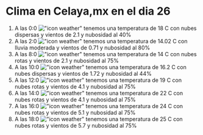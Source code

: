 # Clima en Celaya,mx en el dia 26

1. A las 0:0 !["icon weather"](http://openweathermap.org/img/w/03n.png) tenemos una temperatura de 18 C con nubes dispersas y  vientos de 2.1 y nubosidad al 40%
1. A las 2:0 !["icon weather"](http://openweathermap.org/img/w/10n.png) tenemos una temperatura de 14.02 C con lluvia moderada y  vientos de 0.71 y nubosidad al 80%
1. A las 8:0 !["icon weather"](http://openweathermap.org/img/w/04n.png) tenemos una temperatura de 14 C con nubes rotas y  vientos de 2.1 y nubosidad al 75%
1. A las 10:0 !["icon weather"](http://openweathermap.org/img/w/03d.png) tenemos una temperatura de 16.2 C con nubes dispersas y  vientos de 1.72 y nubosidad al 44%
1. A las 12:0 !["icon weather"](http://openweathermap.org/img/w/04d.png) tenemos una temperatura de 19 C con nubes rotas y  vientos de 4.1 y nubosidad al 75%
1. A las 14:0 !["icon weather"](http://openweathermap.org/img/w/04d.png) tenemos una temperatura de 22 C con nubes rotas y  vientos de 4.1 y nubosidad al 75%
1. A las 16:0 !["icon weather"](http://openweathermap.org/img/w/04d.png) tenemos una temperatura de 24 C con nubes rotas y  vientos de 5.1 y nubosidad al 75%
1. A las 18:0 !["icon weather"](http://openweathermap.org/img/w/04d.png) tenemos una temperatura de 25 C con nubes rotas y  vientos de 5.7 y nubosidad al 75%
